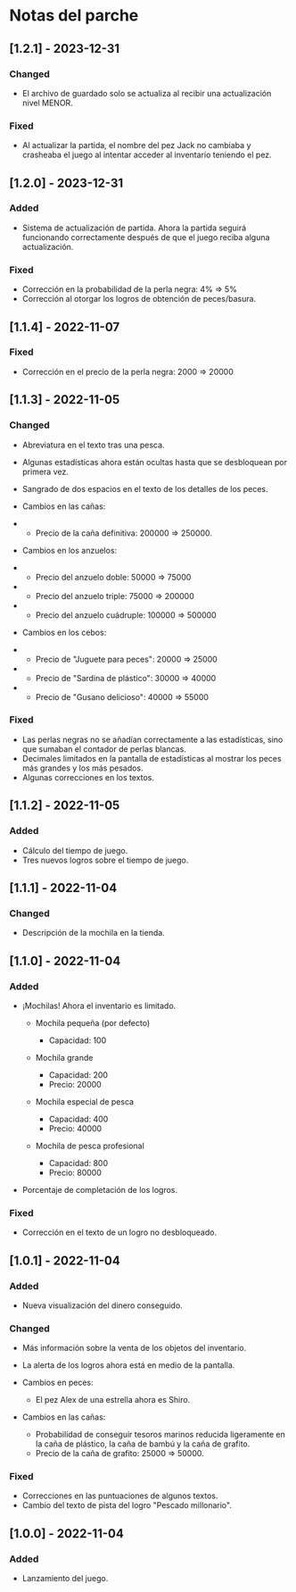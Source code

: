 # Notas del parche

## [1.2.1] - 2023-12-31

### Changed
   - El archivo de guardado solo se actualiza al recibir una actualización nivel MENOR.

### Fixed
   - Al actualizar la partida, el nombre del pez Jack no cambiaba y crasheaba el juego al intentar acceder al inventario teniendo el pez.

## [1.2.0] - 2023-12-31

### Added
   - Sistema de actualización de partida. Ahora la partida seguirá funcionando correctamente después de que el juego reciba alguna actualización.

### Fixed
   - Corrección en la probabilidad de la perla negra: 4% => 5%
   - Corrección al otorgar los logros de obtención de peces/basura.

## [1.1.4] - 2022-11-07
 
### Fixed
   - Corrección en el precio de la perla negra: 2000 => 20000

## [1.1.3] - 2022-11-05
 
### Changed
   - Abreviatura en el texto tras una pesca.
   - Algunas estadísticas ahora están ocultas hasta que se desbloquean por primera vez.
   - Sangrado de dos espacios en el texto de los detalles de los peces.
   - Cambios en las cañas:
   - - Precio de la caña definitiva: 200000 => 250000.

   - Cambios en los anzuelos:
   - - Precio del anzuelo doble: 50000 => 75000
   - - Precio del anzuelo triple: 75000 => 200000
   - - Precio del anzuelo cuádruple: 100000 => 500000

   - Cambios en los cebos:
   - - Precio de "Juguete para peces": 20000 => 25000
   - - Precio de "Sardina de plástico": 30000 => 40000
   - - Precio de "Gusano delicioso": 40000 => 55000

### Fixed
   - Las perlas negras no se añadían correctamente a las estadísticas, sino que sumaban el contador de perlas blancas.
   - Decimales limitados en la pantalla de estadísticas al mostrar los peces más grandes y los más pesados.
   - Algunas correcciones en los textos.

## [1.1.2] - 2022-11-05
 
### Added
   - Cálculo del tiempo de juego.
   - Tres nuevos logros sobre el tiempo de juego.

## [1.1.1] - 2022-11-04
 
### Changed
   - Descripción de la mochila en la tienda.

## [1.1.0] - 2022-11-04
 
### Added
   - ¡Mochilas! Ahora el inventario es limitado.
      - Mochila pequeña (por defecto)
         - Capacidad: 100

      - Mochila grande
         - Capacidad: 200
         - Precio: 20000

      - Mochila especial de pesca
         - Capacidad: 400
         - Precio: 40000

      - Mochila de pesca profesional
         - Capacidad: 800
         - Precio: 80000
      

   - Porcentaje de completación de los logros.

### Fixed
   - Corrección en el texto de un logro no desbloqueado.

## [1.0.1] - 2022-11-04
 
### Added
   - Nueva visualización del dinero conseguido.

### Changed
   - Más información sobre la venta de los objetos del inventario. 
   - La alerta de los logros ahora está en medio de la pantalla.
   - Cambios en peces:
      - El pez Alex de una estrella ahora es Shiro.
   
   - Cambios en las cañas:
      - Probabilidad de conseguir tesoros marinos reducida ligeramente en la caña de plástico, la caña de bambú y la caña de grafito.
      - Precio de la caña de grafito: 25000 => 50000.

### Fixed
   - Correcciones en las puntuaciones de algunos textos.
   - Cambio del texto de pista del logro "Pescado millonario".

## [1.0.0] - 2022-11-04
 
### Added
   - Lanzamiento del juego.
